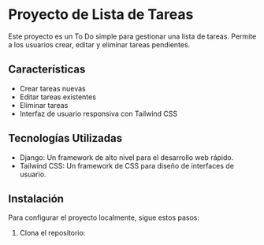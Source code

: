 # Proyecto de Lista de Tareas

Este proyecto es un To Do simple para gestionar una lista de tareas. Permite a los usuarios crear, editar y eliminar tareas pendientes.

## Características

- Crear tareas nuevas
- Editar tareas existentes
- Eliminar tareas
- Interfaz de usuario responsiva con Tailwind CSS

## Tecnologías Utilizadas

- Django: Un framework de alto nivel para el desarrollo web rápido.
- Tailwind CSS: Un framework de CSS para diseño de interfaces de usuario.

## Instalación

Para configurar el proyecto localmente, sigue estos pasos:

1. Clona el repositorio:

 

